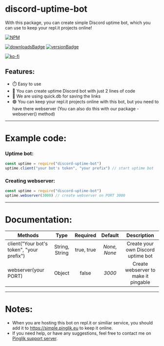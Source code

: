 # discord-uptime-bot

With this package, you can create simple Discord uptime bot, which you can use to keep your repl.it projects online!

[![NPM](https://nodei.co/npm/discord-uptime-bot.png)](https://nodei.co/npm/discord-uptime-bot/)

[![downloadsBadge](https://img.shields.io/npm/dt/discord-uptime-bot?style=for-the-badge)](https://npmjs.com/discord-uptime-bot)
[![versionBadge](https://img.shields.io/npm/v/discord-uptime-bot?style=for-the-badge)](https://npmjs.com/discord-uptime-bot)


[![ko-fi](https://ko-fi.com/img/githubbutton_sm.svg)](https://ko-fi.com/W7W3315UN)

## Features:
- ⏱️ Easy to use
- 🚀 You can create uptime Discord bot with just 2 lines of code
- 💾 We are using quick.db for saving the links
- 🟢 You can keep your repl.it projects online with this bot, but you need to have there webserver (You can also do this with our package - webserver() method)

---

# Example code:

### Uptime bot: 
```js
const uptime = require("discord-uptime-bot")
uptime.client("your bot's token", "your prefix") // start uptime bot

```

### Creating webserver: 
```js
const uptime = require("discord-uptime-bot")
uptime.webserver(3000) // create webserver on PORT 3000

```

---

# Documentation:


| Methods       | Type           | Required      | Default    | Description |
| ------------- |:-------------:|:-------------:|:-------------:| :--------------:|
| client("Your bot's token", "your prefix")     | String, String | true, true | *None,  None* | Create your own Discord uptime bot |
| webserver(your PORT)     | Object | false | *3000* | Create webserver to make it pingable |

---

# Notes:
- When you are hosting this bot on repl.it or similiar service, you should add it to https://simple.pinglik.eu to keep it online.
- If you need help, or have any suggestions, feel free to contact me on [Pinglik support server](https://pinglik.eu/support).